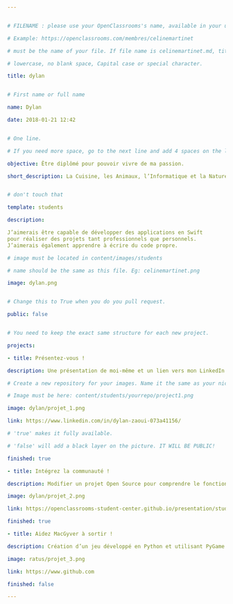 ```yaml
---


# FILENAME : please use your OpenClassrooms's name, available in your url.

# Example: https://openclassrooms.com/membres/celinemartinet

# must be the name of your file. If file name is celinemartinet.md, title is celinemartinet.

# lowercase, no blank space, Capital case or special character.

title: dylan


# First name or full name

name: Dylan

date: 2018-01-21 12:42


# One line.

# If you need more space, go to the next line and add 4 spaces on the left, as in 'description'.

objective: Être diplômé pour pouvoir vivre de ma passion.

short_description: La Cuisine, les Animaux, l’Informatique et la Nature sont des sujets que j’aime beaucoup.


# don't touch that

template: students

description:

J’aimerais être capable de développer des applications en Swift
pour réaliser des projets tant professionnels que personnels.
J’aimerais également apprendre à écrire du code propre.

# image must be located in content/images/students

# name should be the same as this file. Eg: celinemartinet.png

image: dylan.png


# Change this to True when you do you pull request.

public: false 


# You need to keep the exact same structure for each new project.

projects:

- title: Présentez-vous !

description: Une présentation de moi-même et un lien vers mon LinkedIn.

# Create a new repository for your images. Name it the same as your nickname and profile picture.

# Image must be here: content/students/yourrepo/project1.png

image: dylan/projet_1.png

link: https://www.linkedin.com/in/dylan-zaoui-073a41156/

# 'true' makes it fully available.

# 'false' will add a black layer on the picture. IT WILL BE PUBLIC!

finished: true

- title: Intégrez la communauté !

description: Modifier un projet Open Source pour comprendre le fonctionnement de Git, de Github et des pull requests.

image: dylan/projet_2.png

link: https://openclassrooms-student-center.github.io/presentation/students/ratus.html

finished: true

- title: Aidez MacGyver à sortir !

description: Création d’un jeu développé en Python et utilisant PyGame.

image: ratus/projet_3.png

link: https://www.github.com

finished: false

---
```


